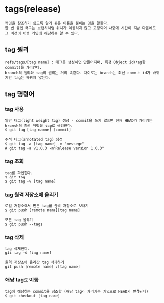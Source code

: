 # tags(release)
```
커밋을 참조하기 쉽도록 알기 쉬운 이름을 붙이는 것을 말한다.
한 번 붙인 태그는 브랜치처럼 위치가 이동하지 않고 고정되며 나중에 시간이 지남 다음에도 그 버전이 어떤 커밋에 해당하는 알 수 있다.
```
## tag 원리
```
refs/tags/[tag name] : 태그를 생성하면 만들어지며, 특정 Object id(tag한 commit)를 가리킨다.
branch의 원리와 tag의 원리는 거의 똑같다. 차이로는 branch는 최신 commit id가 바뀌지만 tag는 바뀌지 않는다.
```
## tag 명령어
### tag 사용
```
일반 태그(light weight tag) 생성 - commit을 쓰지 않으면 현재 HEAD가 가리키는 branch의 최신 커밋을 tag로 생성한다.
$ git tag [tag namne] [commit]
```
```
주석 태그(annotated tag) 생성
$ git tag -a [tag name] -m "messege"
# git tag -a v1.0.3 -m"Release version 1.0.3"
```
### tag 조회
```
tag를 확인한다.
$ git tag
$ git tag -v [tag name]
```
### tag 원격 저장소에 올리기
```
로컬 저장소에서 만든 tag를 원격 저장소로 보내기
$ git push [remote name][tag name]

모든 tag 올리기
$ git push --tags
```
### tag 삭제
```
tag 삭제한다. 
git tag -d [tag name]

원격 저장소에 올라간 tag 삭제하기
git push [remote name] :[tag name]
```
### 해당 tag로 이동
```
tag에 해당하는 commit을 참조할 (해당 tag가 가리키는 커밋으로 HEAD가 변경된다)
$ git checkout [tag name]
```
